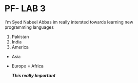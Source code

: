 # PF- LAB 3
I'm Syed Nabeel Abbas im really intersted towards learning new programming languages 
1. Pakistan
2. India
3. America

+ Asia
- Europe
= Africa

  **_This really Important_**
   
